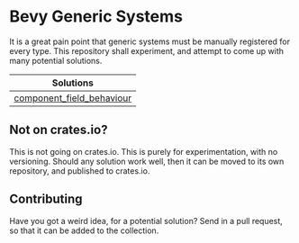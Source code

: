 # Bevy Generic Systems
It is a great pain point that generic systems must be manually registered for every type.
This repository shall experiment, and attempt to come up with many potential solutions.

|Solutions|
|-|
|[component_field_behaviour](https://github.com/coolcatcoder/bevy_generic_systems/tree/master/component_field_behaviour)

## Not on crates.io?
This is not going on crates.io. This is purely for experimentation, with no versioning. Should any solution work well, then it can be moved to its own repository, and published to crates.io.

## Contributing
Have you got a weird idea, for a potential solution? Send in a pull request, so that it can be added to the collection.
